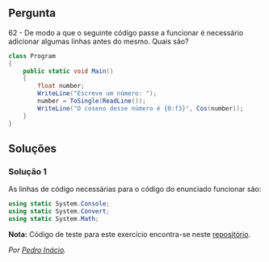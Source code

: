 ## Pergunta

62 - De modo a que o seguinte código passe a funcionar é necessário adicionar
algumas linhas antes do mesmo. Quais são?

```cs
class Program
{
    public static void Main()
    {
        float number;
        WriteLine("Escreve um número: ");
        number = ToSingle(ReadLine());
        WriteLine("O coseno desse número é {0:f3}", Cos(number));
    }
}
```

## Soluções

### Solução 1

As linhas de código necessárias para o código do enunciado funcionar são:

```cs
using static System.Console;
using static System.Convert;
using static System.Math;
```

**Nota:** Código de teste para este exercício encontra-se neste
[repositório](https://github.com/PmaiWoW/GitHub-Exercises).

*Por [Pedro Inácio](https://github.com/PmaiWoW).*
